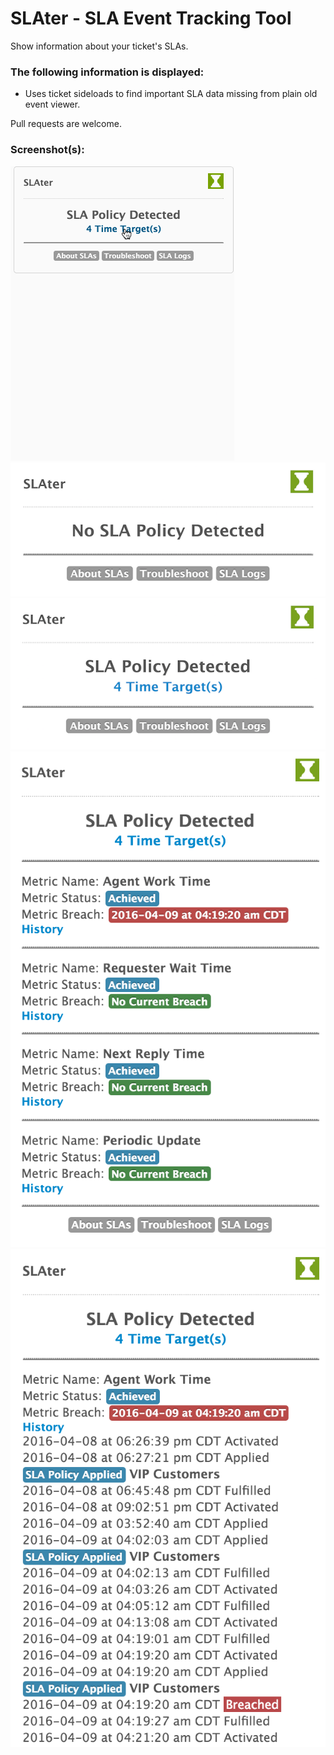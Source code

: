 # SLAter - SLA Event Tracking Tool

Show information about your ticket's SLAs.

### The following information is displayed:

* Uses ticket sideloads to find important SLA data missing from plain old event viewer.

Pull requests are welcome.

### Screenshot(s):

![Screenshot 1](assets/screenshot-1.gif)
![Screenshot 2](assets/screenshot-2.png)
![Screenshot 3](assets/screenshot-3.png)
![Screenshot 4](assets/screenshot-4.png)
![Screenshot 5](assets/screenshot-5.png)
